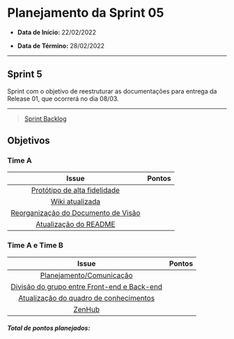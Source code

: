 # Planejamento da Sprint 05

- **Data de Início:** 22/02/2022

- **Data de Término:** 28/02/2022

---

## Sprint 5

Sprint com o objetivo de reestruturar as documentações  para entrega da Release 01, que ocorrerá no dia 08/03. 

---

> [Sprint Backlog](https://github.com/fga-eps-mds/Tema-02/milestone/6)

## Objetivos
### Time A
|                                      Issue                                       | Pontos |
| :------------------------------------------------------------------------------: | :----: |
| [ Protótipo de alta fidelidade ](https://github.com/fga-eps-mds/Tema-02/issues/76) |       |
| [Wiki atualizada]() |       |
|               [Reorganização do Documento de Visão]()      |       
|               [Atualização do README](https://github.com/fga-eps-mds/Tema-02/issues/78)      |      |



### Time A e Time B
Issue                                       | Pontos |
| :------------------------------------------------------------------------------: | :----: |
| [ Planejamento/Comunicação](https://github.com/fga-eps-mds/Tema-02/issues/86) |      |
|               [Divisão do grupo entre Front-end e Back-end](https://github.com/fga-eps-mds/Tema-02/issues/83)      |       |
|               [Atualização do quadro de conhecimentos](https://github.com/fga-eps-mds/Tema-02/issues/84)      |      |
|               [ZenHub](https://github.com/fga-eps-mds/Tema-02/issues/85)      |       |

<h4><i>Total de pontos planejados: </i></h4>
